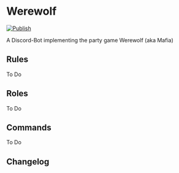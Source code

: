 # Werewolf
[![Publish](https://github.com/thrustdevstudios/Werewolf/actions/workflows/publish.yml/badge.svg?branch=master)](https://github.com/thrustdevstudios/Werewolf/actions/workflows/publish.yml)

A Discord-Bot implementing the party game Werewolf (aka Mafia)

## **Rules**
To Do

## **Roles**
To Do

## **Commands**
To Do

## **Changelog**
